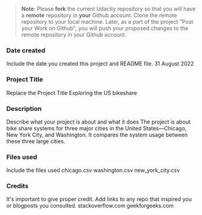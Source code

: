 >**Note**: Please **fork** the current Udacity repository so that you will have a **remote** repository in **your** Github account. Clone the remote repository to your local machine. Later, as a part of the project "Post your Work on Github", you will push your proposed changes to the remote repository in your Github account.

### Date created
Include the date you created this project and README file.
31 August 2022

### Project Title
Replace the Project Title
Exploring the US bikeshare

### Description
Describe what your project is about and what it does
The project is about bike share systems for three major cities in the United States—Chicago, New York City, and Washington. It compares the system usage between  these three large cities.


### Files used
Include the files used
chicago.csv
washington.csv
new_york_city.csv


### Credits
It's important to give proper credit. Add links to any repo that inspired you or blogposts you consulted.
stackoverflow.com
geekforgeeks.com
